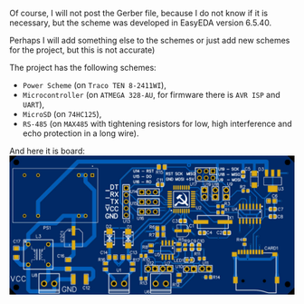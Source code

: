 Of course, I will not post the Gerber file, because I do not know if it is necessary, but the scheme was developed in EasyEDA version 6.5.40. 

Perhaps I will add something else to the schemes or just add new schemes for the project, but this is not accurate)

The project has the following schemes:
- `Power Scheme` (on `Traco TEN 8-2411WI`),
- `Microcontroller` (on `ATMEGA 328-AU`, for firmware there is `AVR ISP` and `UART`), 
- `MicroSD` (on `74HC125`), 
- `RS-485` (on `MAX485` with tightening resistors for low, high interference and echo protection in a long wire).

And here it is board:
<img src="resources/img/board.png"/>

